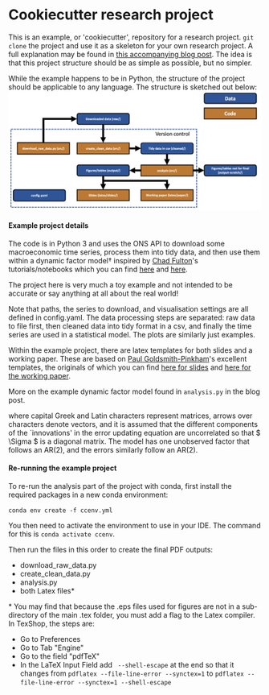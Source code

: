 # Cookiecutter research project

This is an example, or 'cookiecutter', repository for a research project. ```git clone``` the project and use it as a skeleton for your own research project. A full explanation may be found in [this accompanying blog post](http://aeturrell.com//2019/06/26/get-organised/). The idea is that this project structure should be as simple as possible, but no simpler.


While the example happens to be in Python, the structure of the project should be applicable to any language. The structure is sketched out below:
![png](cookiecutterorg.png)

#### Example project details

The code is in Python 3 and uses the ONS API to download some macroeconomic time series, process them into tidy data, and then use them within a dynamic factor model&dagger; inspired by [Chad Fulton](http://www.chadfulton.com/)'s tutorials/notebooks which you can find [here](http://www.chadfulton.com/fulton_statsmodels_2017/sections/6-out-of-the-box_models.html#dynamic-factors) and [here](https://www.statsmodels.org/dev/examples/notebooks/generated/statespace_dfm_coincident.html).

The project here is very much a toy example and not intended to be accurate or say anything at all about the real world!

Note that paths, the series to download, and visualisation settings are all defined in config.yaml. The data processing steps are separated: raw data to file first, then cleaned data into tidy format in a csv, and finally the time series are used in a statistical model. The plots are similarly just examples.

Within the example project, there are latex templates for both slides and a working paper. These are based on [Paul Goldsmith-Pinkham](https://twitter.com/paulgp?lang=en)'s excellent templates, the originals of which you can find [here for slides](https://github.com/paulgp/beamer-tips) and [here for the working paper](https://github.com/paulgp/draft-tex).

More on the example dynamic factor model found in ```analysis.py``` in the blog post.

where capital Greek and Latin characters represent matrices, arrows over characters denote vectors, and it is assumed that the different components of the `innovations' in the error updating equation are uncorrelated so that $ \Sigma $ is a diagonal matrix. The model has one unobserved factor that follows an AR(2), and the errors similarly follow an AR(2).

#### Re-running the example project

To re-run the analysis part of the project with conda, first install the required packages in a new conda environment:
```
conda env create -f ccenv.yml
```
You then need to activate the environment to use in your IDE. The command for this is ```conda activate ccenv```.

Then run the files in this order to create the final PDF outputs:
- download_raw_data.py
- create_clean_data.py
- analysis.py
- both Latex files*


&ast; You may find that because the .eps files used for figures are not in a sub-directory of the main .tex folder, you must add a flag to the Latex compiler. In TexShop, the steps are:
- Go to Preferences
- Go to Tab "Engine"
- Go to the field "pdfTeX"
- In the LaTeX Input Field add ``` --shell-escape``` at the end so that it changes from ```pdflatex --file-line-error --synctex=1```
to ```pdflatex --file-line-error --synctex=1 --shell-escape```